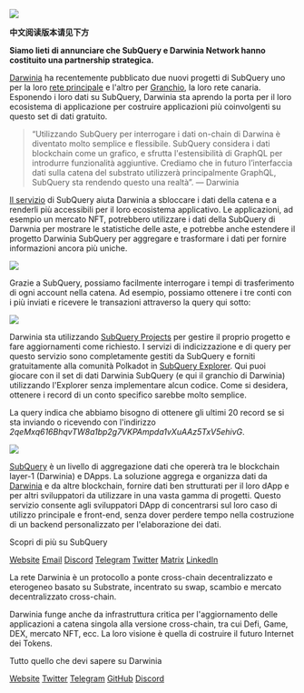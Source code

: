 
![](https://miro.medium.com/max/1400/0*7_sagAfI_wTKePuH)

**中文阅读版本请见下方**

**Siamo lieti di annunciare che SubQuery e Darwinia Network hanno costituito una partnership strategica.**

[Darwinia](https://darwinia.network/) ha recentemente pubblicato due nuovi progetti di SubQuery uno per la loro [rete principale](https://explorer.subquery.network/subquery/darwinia-network/darwinia) e l'altro per [Granchio](https://explorer.subquery.network/subquery/darwinia-network/crab), la loro rete canaria. Esponendo i loro dati su SubQuery, Darwinia sta aprendo la porta per il loro ecosistema di applicazione per costruire applicazioni più coinvolgenti su questo set di dati gratuito.

> “Utilizzando SubQuery per interrogare i dati on-chain di Darwina è diventato molto semplice e flessibile. SubQuery considera i dati blockchain come un grafico, e sfrutta l'estensibilità di GraphQL per introdurre funzionalità aggiuntive. Crediamo che in futuro l’interfaccia dati sulla catena del substrato utilizzerà principalmente GraphQL, SubQuery sta rendendo questo una realtà”. — Darwinia

[Il servizio](https://subquery.network/) di SubQuery aiuta Darwinia a sbloccare i dati della catena e a renderli più accessibili per il loro ecosistema applicativo. Le applicazioni, ad esempio un mercato NFT, potrebbero utilizzare i dati della SubQuery di Darwnia per mostrare le statistiche delle aste, e potrebbe anche estendere il progetto Darwinia SubQuery per aggregare e trasformare i dati per fornire informazioni ancora più uniche.

![](https://miro.medium.com/max/1400/0*n2sGrQWOkIFXxMnq)

Grazie a SubQuery, possiamo facilmente interrogare i tempi di trasferimento di ogni account nella catena. Ad esempio, possiamo ottenere i tre conti con i più inviati e ricevere le transazioni attraverso la query qui sotto:

![](https://miro.medium.com/max/1400/0*gfS6ksjUL9fR9XA7)

Darwinia sta utilizzando [SubQuery Projects](https://project.subquery.network/) per gestire il proprio progetto e fare aggiornamenti come richiesto. I servizi di indicizzazione e di query per questo servizio sono completamente gestiti da SubQuery e forniti gratuitamente alla comunità Polkadot in [SubQuery Explorer](https://explorer.subquery.network/). Qui puoi giocare con il set di dati Darwinia SubQuery (e qui il granchio di Darwinia) utilizzando l'Explorer senza implementare alcun codice. Come si desidera, ottenere i record di un conto specifico sarebbe molto semplice.

La query indica che abbiamo bisogno di ottenere gli ultimi 20 record se si sta inviando o ricevendo con l'indirizzo _2qeMxq616BhqvTW8a1bp2g7VKPAmpda1vXuAAz5TxV5ehivG_.

![](https://miro.medium.com/max/1400/0*z-9giNk4RnhxliYy)

[SubQuery](https://subquery.network/) è un livello di aggregazione dati che opererà tra le blockchain layer-1 (Darwinia) e DApps. La soluzione aggrega e organizza dati da [Darwinia](https://darwinia.network/) e da altre blockchain, fornire dati ben strutturati per il loro dApp e per altri sviluppatori da utilizzare in una vasta gamma di progetti. Questo servizio consente agli sviluppatori DApp di concentrarsi sul loro caso di utilizzo principale e front-end, senza dover perdere tempo nella costruzione di un backend personalizzato per l'elaborazione dei dati.

Scopri di più su SubQuery

[Website](https://subquery.network/) <unk> [Email](mailto:hello@subquery.network) <unk> [Discord](https://discord.com/invite/78zg8aBSMG) <unk> [Telegram](https://t.me/subquerynetwork) <unk> [Twitter](https://twitter.com/subquerynetwork) <unk> [Matrix](https://matrix.to/#/#subquery:matrix.org) <unk> [LinkedIn](https://www.linkedin.com/company/subquery)

La rete Darwinia è un protocollo a ponte cross-chain decentralizzato e eterogeneo basato su Substrate, incentrato su swap, scambio e mercato decentralizzato cross-chain.

Darwinia funge anche da infrastruttura critica per l'aggiornamento delle applicazioni a catena singola alla versione cross-chain, tra cui Defi, Game, DEX, mercato NFT, ecc. La loro visione è quella di costruire il futuro Internet dei Tokens.

Tutto quello che devi sapere su Darwinia

[Website](https://darwinia.network/) <unk> [Twitter](https://twitter.com/DarwiniaNetwork) <unk> [Telegram](https://t.me/DarwiniaNetwork) <unk> [GitHub](https://github.com/darwinia-network) <unk> [Discord](https://discord.gg/KMZVeyM)